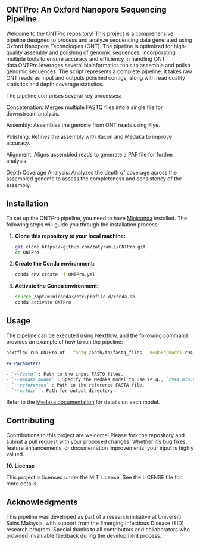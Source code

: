 ## ONTPro: An Oxford Nanopore Sequencing Pipeline

Welcome to the ONTPro repository! This project is a comprehensive pipeline designed to process and analyze sequencing data generated using Oxford Nanopore Technologies (ONT). The pipeline is optimized for high-quality assembly and polishing of genomic sequences, incorporating multiple tools to ensure accuracy and efficiency in handling ONT data.ONTPro leverages several bioinformatics tools to assemble and polish genomic sequences. The script represents a complete pipeline: it takes raw ONT reads as input and outputs polished contigs, along with read quality statistics and depth coverage statistics.

The pipeline comprises several key processes:

Concatenation: Merges multiple FASTQ files into a single file for downstream analysis.

Assembly: Assembles the genome from ONT reads using Flye.

Polishing: Refines the assembly with Racon and Medaka to improve accuracy.

Alignment: Aligns assembled reads to generate a PAF file for further analysis.

Depth Coverage Analysis: Analyzes the depth of coverage across the assembled genome to assess the completeness and consistency of the assembly.

## Installation

To set up the ONTPro pipeline, you need to have [Miniconda](https://docs.anaconda.com/miniconda/miniconda-install/) installed. The following steps will guide you through the installation process:

1. **Clone this repository to your local machine:**

    ```bash
    git clone https://github.com/zatyramli/ONTPro.git
    cd ONTPro
    ```

2. **Create the Conda environment:**

    ```bash
    conda env create -f ONTPro.yml
    ```

3. **Activate the Conda environment:**

    ```bash
    source /opt/miniconda3/etc/profile.d/conda.sh
    conda activate ONTPro
    ```


## Usage

The pipeline can be executed using Nextflow, and the following command provides an example of how to run the pipeline:
```bash
nextflow run ONTPro.nf --fastq /path/to/fastq_files --medaka_model r941_min_high_g360 --references /path/to/reference_directory --outdir /path/to/output_directory
```

```markdown
## Parameters

- `--fastq` : Path to the input FASTQ files.
- `--medaka_model` : Specify the Medaka model to use (e.g., `r941_min_high_g360`).
- `--references` : Path to the reference FASTA file.
- `--outdir` : Path for output directory.
```

Refer to the [Medaka documentation](https://github.com/nanoporetech/medaka) for details on each model.

## Contributing

Contributions to this project are welcome! Please fork the repository and submit a pull request with your proposed changes. Whether it’s bug fixes, feature enhancements, or documentation improvements, your input is highly valued.

**10. License**

This project is licensed under the MIT License. See the LICENSE file for more details.

## Acknowledgments

This pipeline was developed as part of a research initiative at Universiti Sains Malaysia, with support from the Emerging Infectious Disease (EID) research program. Special thanks to all contributors and collaborators who provided invaluable feedback during the development process.


